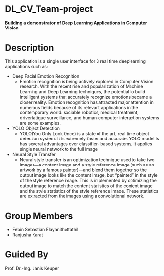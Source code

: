 # DL_CV_Team-project
__Building a demonstrator of Deep Learning Applications in Computer Vision__
# Description
This application is a single user interface for 3 real time deeplearning applications such as:
* Deep Facial Emotion Recognition
  * Emotion recognition is being actively explored in Computer Vision research. With the recent rise and popularization of Machine Learning and Deep Learning techniques, the potential to build intelligent systems that accurately recognize emotions became a closer reality. Emotion recognition has attracted major attention in numerous fields because of its relevant applications in the contemporary world: sociable robotics, medical treatment, driverfatigue surveillance, and human-computer interaction systems are some examples.
* YOLO Object Detection
  * YOLO(You Only Look Once) is a state of the art, real time object detection system. It is extremely faster and accurate. YOLO model is has several advantages over classifier- based systems. It applies single neural network to the full image.
* Neural Style Transfer
  * Neural style transfer is an optimization technique used to take two images—a content image and a style reference image (such as an artwork by a famous painter)—and blend them together so the output image looks like the content image, but “painted” in the style of the style reference image. This is implemented by optimizing the output image to match the content statistics of the content image and the style statistics of the style reference image. These statistics are extracted from the images using a convolutional network.
# Group Members
* Febin Sebastian Elayanithottathil
* Ranjusha Karat
# Guided By
Prof. Dr.-Ing. Janis Keuper
